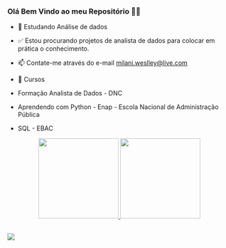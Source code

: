 ### Olá Bem Vindo ao meu Repositório 👊🏻




- 🌱 Estudando Análise de dados
- ✅ Estou procurando projetos de analista de dados para colocar em prática o conhecimento.
- 📫 Contate-me através do e-mail milani.weslley@live.com





- 📖 Cursos
- Formação Analista de Dados - DNC
- Aprendendo com Python - Enap - Escola Nacional de Administração Pública
- SQL - EBAC





  




<div align="center">
  <a href="https://github.com/wmilani">
  <img height="180em" src="https://github-readme-stats.vercel.app/api?username=wmilani&show_icons=true&theme=dracula&include_all_commits=true&count_private=true"/>
  <img height="180em" src="https://github-readme-stats.vercel.app/api/top-langs/?username=wmilani&layout=compact&langs_count=7&theme=dracula"/>
</div>

  
  ##
 
<div> 
  
  <a href="https://www.linkedin.com/in/weslleymilani/" target="_blank"><img src="https://img.shields.io/badge/-LinkedIn-%230077B5?style=for-the-badge&logo=linkedin&logoColor=white" target="_blank"></a> 
 
  
 
</div>



